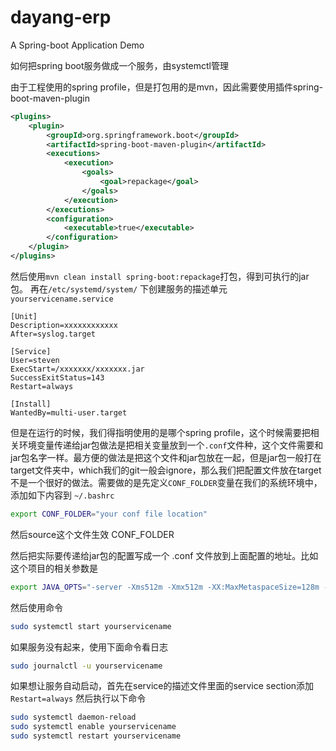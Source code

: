 # dayang-erp
A Spring-boot Application Demo

如何把spring boot服务做成一个服务，由systemctl管理

由于工程使用的spring profile，但是打包用的是mvn，因此需要使用插件spring-boot-maven-plugin

```xml
<plugins>
    <plugin>
        <groupId>org.springframework.boot</groupId>
        <artifactId>spring-boot-maven-plugin</artifactId>
        <executions>
            <execution>
                <goals>
                    <goal>repackage</goal>
                </goals>
            </execution>
        </executions>
        <configuration>
            <executable>true</executable>
        </configuration>
    </plugin>
</plugins>

```

然后使用`mvn clean install spring-boot:repackage`打包，得到可执行的jar包。
再在`/etc/systemd/system/` 下创建服务的描述单元 `yourservicename.service`

```
[Unit]
Description=xxxxxxxxxxxx
After=syslog.target

[Service]
User=steven
ExecStart=/xxxxxxx/xxxxxxx.jar
SuccessExitStatus=143
Restart=always

[Install]
WantedBy=multi-user.target

```

但是在运行的时候，我们得指明使用的是哪个spring profile，这个时候需要把相关环境变量传递给jar包做法是把相关变量放到一个`.conf`文件种，这个文件需要和jar包名字一样。最方便的做法是把这个文件和jar包放在一起，但是jar包一般打在target文件夹中，which我们的git一般会ignore，那么我们把配置文件放在target不是一个很好的做法。需要做的是先定义`CONF_FOLDER`变量在我们的系统环境中，添加如下内容到 `~/.bashrc`

```bash
export CONF_FOLDER="your conf file location"
```
然后source这个文件生效 CONF_FOLDER

然后把实际要传递给jar包的配置写成一个 .conf 文件放到上面配置的地址。比如这个项目的相关参数是
```bash
export JAVA_OPTS="-server -Xms512m -Xmx512m -XX:MaxMetaspaceSize=128m -Dspring.profiles.active=dev"
```

然后使用命令 

```bash
sudo systemctl start yourservicename
```
如果服务没有起来，使用下面命令看日志
```bash
sudo journalctl -u yourservicename
```
如果想让服务自动启动，首先在service的描述文件里面的service section添加`Restart=always`
然后执行以下命令
```bash
sudo systemctl daemon-reload
sudo systemctl enable yourservicename
sudo systemctl restart yourservicename
```
